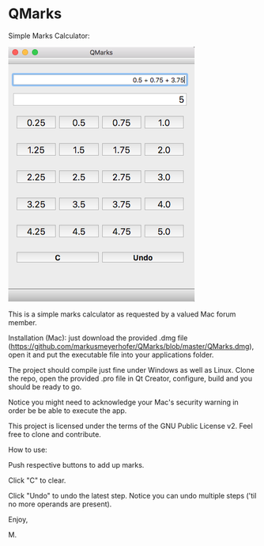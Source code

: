 # QMarks
Simple Marks Calculator:

![Alt text](https://github.com/markusmeyerhofer/QMarks/blob/master/QMarks.png?raw=true "QMarks Screenshot")


This is a simple marks calculator as requested by a valued Mac forum member.

Installation (Mac): just download the provided .dmg file (https://github.com/markusmeyerhofer/QMarks/blob/master/QMarks.dmg), open it and put the executable file into your applications folder. 

The project should compile just fine under Windows as well as Linux. Clone the repo, open the provided .pro file in Qt Creator, configure, build and you should be ready to go.

Notice you might need to acknowledge your Mac's security warning in order be be able to execute the app.

This project is licensed under the terms of the GNU Public License v2. Feel free to clone and contribute. 

How to use:

Push respective buttons to add up marks. 

Click "C" to clear.

Click "Undo" to undo the latest step. Notice you can undo multiple steps ('til no more operands are present).

Enjoy, 

M.